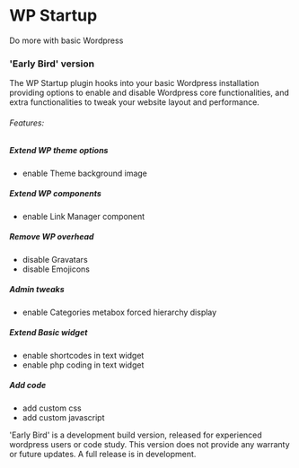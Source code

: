# WP Startup 
Do more with basic Wordpress

### 'Early Bird' version

The WP Startup plugin hooks into your basic Wordpress installation providing options to enable and disable Wordpress core functionalities, and extra functionalities to tweak your website layout and performance. 

###### Features:

##### Extend WP theme options
- enable Theme background image

##### Extend WP components
- enable Link Manager component

##### Remove WP overhead
- disable Gravatars
- disable Emojicons

##### Admin tweaks
- enable Categories metabox forced hierarchy display

##### Extend Basic widget
- enable shortcodes in text widget
- enable php coding in text widget

##### Add code
- add custom css
- add custom javascript

'Early Bird' is a development build version, released for experienced wordpress users or code study. This version does not provide any warranty or future updates. A full release is in development. 
